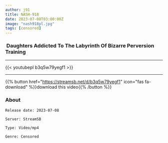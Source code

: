 ```yaml
---
author: j91
title: NASH-918
date: 2023-07-08T03:00:00Z
image: "nash918pl.jpg"
tags: [censored]
---
```


###  Daughters Addicted To The Labyrinth Of Bizarre Perversion Training
___

{{< youtubepl b3q5w79yegf1 >}}
___

{{% button href="https://streamsb.net/d/b3q5w79yegf1" icon="fas fa-download" %}}download this video{{% /button %}}
### About

`Release date: 2023-07-08`

`Server: StreamSB`

`Type: Video/mp4`

`Genre:	Censored`
